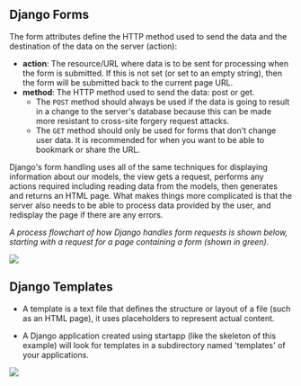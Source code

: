 ## Django Forms

 The form attributes define the HTTP method used to send the data and the destination of the data on the server (action):

- **action**: The resource/URL where data is to be sent for processing when the form is submitted. If this is not set (or set to an empty string), then the form will be submitted back to the current page URL.
- **method**: The HTTP method used to send the data: post or get.
    - The `POST` method should always be used if the data is going to result in a change to the server's database because this can be made more resistant to cross-site forgery request attacks.
    - The `GET` method should only be used for forms that don't change user data. It is recommended for when you want to be able to bookmark or share the URL.

Django's form handling uses all of the same techniques for displaying information about our models, the view gets a request, performs any actions required including reading data from the models, then generates and returns an HTML page. What makes things more complicated is that the server also needs to be able to process data provided by the user, and redisplay the page if there are any errors.

*A process flowchart of how Django handles form requests is shown below, starting with a request for a page containing a form (shown in green).*

![](https://developer.mozilla.org/en-US/docs/Learn/Server-side/Django/Forms/form_handling_-_standard.png) 


## Django Templates

- A template is a text file that defines the structure or layout of a file (such as an HTML page), it uses placeholders to represent actual content. 

- A Django application created using startapp (like the skeleton of this example) will look for templates in a subdirectory named 'templates' of your applications.

![](https://consideratecode.com/wp-content/uploads/2018/04/template_inheritance-1000x500.png)


